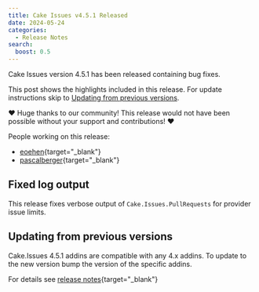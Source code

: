 ```yaml
---
title: Cake Issues v4.5.1 Released
date: 2024-05-24
categories:
  - Release Notes
search:
  boost: 0.5
---
```


Cake Issues version 4.5.1 has been released containing bug fixes.

<!-- more -->

This post shows the highlights included in this release.
For update instructions skip to [Updating from previous versions](#updating-from-previous-versions).

❤ Huge thanks to our community! This release would not have been possible without your support and contributions! ❤

People working on this release:

* [eoehen](https://github.com/eoehen){target="_blank"}
* [pascalberger](https://github.com/pascalberger){target="_blank"}

## Fixed log output

This release fixes verbose output of `Cake.Issues.PullRequests` for provider issue limits.

## Updating from previous versions

Cake.Issues 4.5.1 addins are compatible with any 4.x addins.
To update to the new version bump the version of the specific addins.

For details see [release notes](https://github.com/cake-contrib/Cake.Issues/releases/tag/4.5.1){target="_blank"}
